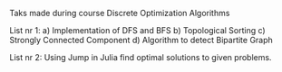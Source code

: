 Taks made during course Discrete Optimization Algorithms

List nr 1:
a)  Implementation of DFS and BFS 
b)  Topological Sorting
c)  Strongly Connected Component
d)  Algorithm to detect Bipartite Graph

List nr 2:
Using Jump in Julia find optimal solutions to given problems. 